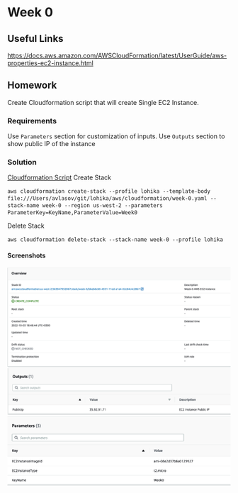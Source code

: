 # Week 0
## Useful Links
https://docs.aws.amazon.com/AWSCloudFormation/latest/UserGuide/aws-properties-ec2-instance.html
## Homework
Create Cloudformation script that will create Single EC2 Instance.
### Requirements
Use `Parameters` section for customization of inputs.
Use `Outputs` section to show public IP of the instance
### Solution
[Cloudformation Script](./cloudformation/week-0.yaml)
Create Stack
```shell
aws cloudformation create-stack --profile lohika --template-body file:///Users/avlasov/git/lohika/aws/cloudformation/week-0.yaml --stack-name week-0 --region us-west-2 --parameters ParameterKey=KeyName,ParameterValue=Week0
```

Delete Stack
``` shell
aws cloudformation delete-stack --stack-name week-0 --profile lohika 
```
#### Screenshots
![Overview](./images/week-0/Stack_Overview.png)
![Outputs](./images/week-0/Stack_Outputs.png)
![Parameters](./images/week-0/Stack_Parameters.png)
